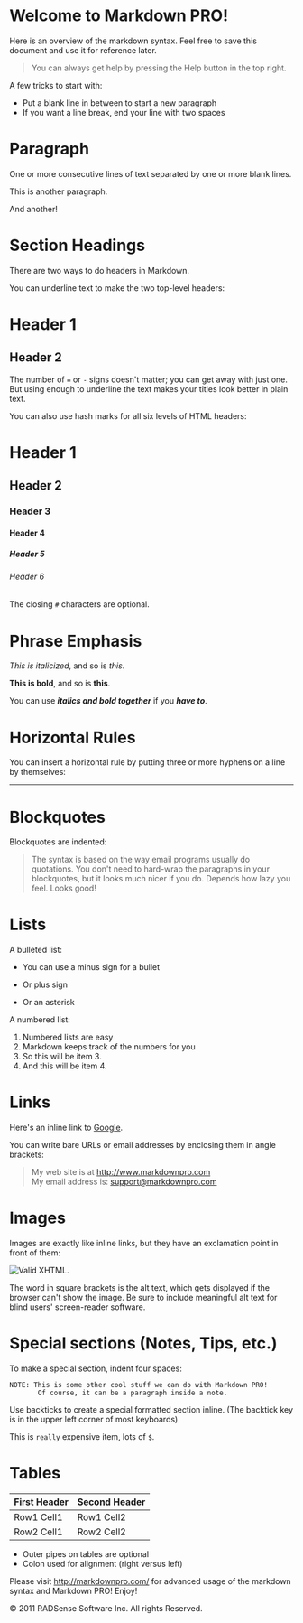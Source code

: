 Welcome to Markdown PRO!
=========================

Here is an overview of the markdown syntax. Feel free to save this document and use it for reference later.

> You can always get help by pressing the Help button in the top right.
  
A few tricks to start with:

- Put a blank line in between to start a new paragraph
- If you want a line break, end your line with two spaces 

Paragraph
=========

One or more consecutive lines of text separated by one or more blank lines.
 
This is another paragraph.

And another!

Section Headings
================

There are two ways to do headers in Markdown.  

You can underline text to make the two top-level headers:

Header 1
========

Header 2
--------

The number of `=` or `-` signs doesn't matter; you can get away with just one.  But using enough to underline the text makes your titles look better in plain text.

You can also use hash marks for all six levels of HTML headers:

# Header 1 #
## Header 2 ##
### Header 3 ###
#### Header 4 ####
##### Header 5 #####
###### Header 6 ######

The closing `#` characters are optional.  
  

Phrase Emphasis  
================


*This is italicized*, and so is _this_.  

**This is bold**, and so is __this__.

You can use ***italics and bold together*** if you ___have to___.



Horizontal Rules
================

You can insert a horizontal rule by putting three or more hyphens on a line by themselves:

---


Blockquotes
===========

Blockquotes are indented:

> The syntax is based on the way email programs
> usually do quotations. You don't need to hard-wrap
> the paragraphs in your blockquotes, but it looks much nicer if you do.  Depends how lazy you feel.
> Looks good!



Lists
=====

A bulleted list:

- You can use a minus sign for a bullet
+ Or plus sign
* Or an asterisk

A numbered list:

1. Numbered lists are easy
2. Markdown keeps track of the numbers for you
1. So this will be item 3.
4. And this will be item 4. 

Links
=====

Here's an inline link to [Google](http://www.google.com/).

You can write bare URLs or email addresses by enclosing them in angle brackets:

> My web site is at <http://www.markdownpro.com>  
> My email address is: <support@markdownpro.com>


Images
======

Images are exactly like inline links, but they have an exclamation point in front of them:

![Valid XHTML](http://w3.org/Icons/valid-xhtml10).

The word in square brackets is the alt text, which gets displayed if the browser can't show the image.  Be sure to include meaningful alt text for blind users' screen-reader software.


Special sections (Notes, Tips, etc.)
===================================

To make a special section, indent four spaces:

    NOTE: This is some other cool stuff we can do with Markdown PRO! 
	       Of course, it can be a paragraph inside a note.


Use backticks to create a special formatted section inline. (The backtick key is in the upper left corner of most keyboards)

This is `really` expensive item, lots of `$`.


Tables
====================


 First Header  | Second Header 
 ------------- | ------------- 
 Row1 Cell1    | Row1 Cell2    
 Row2 Cell1    | Row2 Cell2    


* Outer pipes on tables are optional
* Colon used for alignment (right versus left)

Please visit <http://markdownpro.com/> for advanced usage of the markdown syntax and Markdown PRO! Enjoy!

&copy; 2011 RADSense Software Inc. All rights Reserved. 